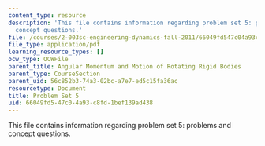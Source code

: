 ```yaml
---
content_type: resource
description: 'This file contains information regarding problem set 5: problems and
  concept questions.'
file: /courses/2-003sc-engineering-dynamics-fall-2011/66049fd547c04a93c8fd1bef139ad438_MIT2_003SCF11_pset5.pdf
file_type: application/pdf
learning_resource_types: []
ocw_type: OCWFile
parent_title: Angular Momentum and Motion of Rotating Rigid Bodies
parent_type: CourseSection
parent_uid: 56c852b3-74a3-02bc-a7e7-ed5c15fa36ac
resourcetype: Document
title: Problem Set 5
uid: 66049fd5-47c0-4a93-c8fd-1bef139ad438
---
```

This file contains information regarding problem set 5: problems and concept questions.

